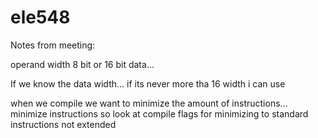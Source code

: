 # ele548

Notes from meeting:

operand width 8 bit or 16 bit data...

If we know the data width... if its never more tha 16 width i can use

when we compile we want to minimize the amount of instructions... minimize instructions so look at compile flags for minimizing to standard instructions not extended
